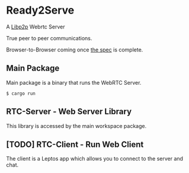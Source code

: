 # Ready2Serve

A [Libp2p](https://docs.rs/crate/libp2p) Webrtc Server

True peer to peer communications.

Browser-to-Browser coming once [the spec](https://github.com/libp2p/specs/issues/475) is complete.

## Main Package

Main package is a binary that runs the WebRTC Server.

`$ cargo run`

## RTC-Server - Web Server Library

This library is accessed by the main workspace package.

## [TODO] RTC-Client - Run Web Client

The client is a Leptos app which allows you to connect to the server and chat.
